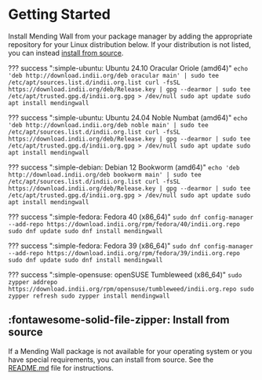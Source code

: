 # Getting Started

Install Mending Wall from your package manager by adding the appropriate repository for your Linux distribution below. If your distribution is not listed, you can instead [install from source](#install-from-source).

??? success ":simple-ubuntu: Ubuntu 24.10 Oracular Oriole (amd64)"
    ```
    echo 'deb http://download.indii.org/deb oracular main' | sudo tee /etc/apt/sources.list.d/indii.org.list
    curl -fsSL https://download.indii.org/deb/Release.key | gpg --dearmor | sudo tee /etc/apt/trusted.gpg.d/indii.org.gpg > /dev/null
    sudo apt update
    sudo apt install mendingwall
    ```

??? success ":simple-ubuntu: Ubuntu 24.04 Noble Numbat (amd64)"
    ```
    echo 'deb http://download.indii.org/deb noble main' | sudo tee /etc/apt/sources.list.d/indii.org.list
    curl -fsSL https://download.indii.org/deb/Release.key | gpg --dearmor | sudo tee /etc/apt/trusted.gpg.d/indii.org.gpg > /dev/null
    sudo apt update
    sudo apt install mendingwall
    ```

??? success ":simple-debian: Debian 12 Bookworm (amd64)"
    ```
    echo 'deb http://download.indii.org/deb bookworm main' | sudo tee /etc/apt/sources.list.d/indii.org.list
    curl -fsSL https://download.indii.org/deb/Release.key | gpg --dearmor | sudo tee /etc/apt/trusted.gpg.d/indii.org.gpg > /dev/null
    sudo apt update
    sudo apt install mendingwall
    ```

??? success ":simple-fedora: Fedora 40 (x86_64)"
    ```
    sudo dnf config-manager --add-repo https://download.indii.org/rpm/fedora/40/indii.org.repo
    sudo dnf update
    sudo dnf install mendingwall
    ```

??? success ":simple-fedora: Fedora 39 (x86_64)"
    ```
    sudo dnf config-manager --add-repo https://download.indii.org/rpm/fedora/39/indii.org.repo
    sudo dnf update
    sudo dnf install mendingwall
    ```

??? success ":simple-opensuse: openSUSE Tumbleweed (x86_64)"
    ```
    sudo zypper addrepo https://download.indii.org/rpm/opensuse/tumbleweed/indii.org.repo
    sudo zypper refresh
    sudo zypper install mendingwall
    ```

## :fontawesome-solid-file-zipper: Install from source

If a Mending Wall package is not available for your operating system or you have special requirements, you can install from source. See the [README.md](https://github.com/lawmurray/mendingwall) file for instructions.
